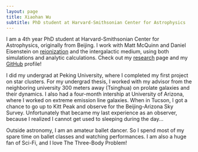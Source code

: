 ```yaml
---
layout: page
title: Xiaohan Wu
subtitle: PhD student at Harvard-Smithsonian Center for Astrophysics
---
```


I am a 4th year PhD student at Harvard-Smithsonian Center for Astrophysics, originally from Beijing. I work with Matt McQuinn and Daniel Eisenstein on [reionization](https://en.wikipedia.org/wiki/Reionization) and the intergalactic medium, using both simulations and analytic calculations. Check out my [research](/Research/) page and my [GitHub](https://github.com/xiaohanzai) profile!

I did my undergrad at Peking University, where I completed my first project on star clusters. For my undergrad thesis, I worked with my advisor from the neighboring university 300 meters away (Tsinghua) on prolate galaxies and their dynamics. I also had a four-month intership at University of Arizona, where I worked on extreme emission line galaxies. When in Tucson, I got a chance to go up to Kitt Peak and observe for the Beijing-Arizona Sky Survey. Unfortunately that became my last experience as an observer, because I realized I cannot get used to sleeping during the day...

Outside astronomy, I am an amateur ballet dancer. So I spend most of my spare time on ballet classes and watching performances. I am also a huge fan of Sci-Fi, and I love The Three-Body Problem!

